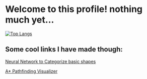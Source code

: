 # Welcome to this profile! nothing much yet...

[![Top Langs](https://github-readme-stats.vercel.app/api/top-langs/?username=eansengchang&layout=compact?theme=dark)](https://github.com/anuraghazra/github-readme-stats)

## Some cool links I have made though:
[Neural Network to Categorize basic shapes](https://eansengchang.github.io/Shape-Classifier)

[A* Pathfinding Visualizer](https://eansengchang.github.io/A-star-pathfinding/)
